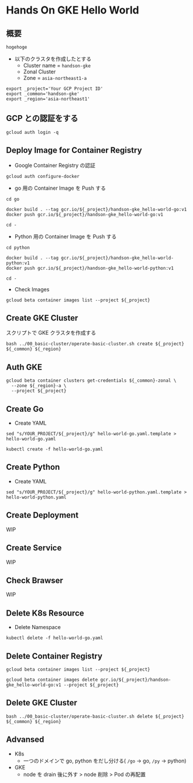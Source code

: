 # Hands On GKE Hello World

## 概要

```
hogehoge
```

+ 以下のクラスタを作成したとする
  + Cluster name = `handson-gke`
  + Zonal Cluster
  + Zone = `asia-northeast1-a`

```
export _project='Your GCP Project ID'
export _common='handson-gke'
export _region='asia-northeast1'
```


## GCP との認証をする

```
gcloud auth login -q
```

## Deploy Image for Container Registry

+ Google  Container Registry の認証

```
gcloud auth configure-docker
```

+ go 用の Container Image を Push する

```
cd go

docker build . --tag gcr.io/${_project}/handson-gke_hello-world-go:v1
docker push gcr.io/${_project}/handson-gke_hello-world-go:v1

cd -
```

+ Python 用の Container Image を Push する

```
cd python

docker build . --tag gcr.io/${_project}/handson-gke_hello-world-python:v1
docker push gcr.io/${_project}/handson-gke_hello-world-python:v1

cd -
```

+ Check Images

```
gcloud beta container images list --project ${_project}
```

## Create GKE Cluster

スクリプトで GKE クラスタを作成する


```
bash ../00_basic-cluster/operate-basic-cluster.sh create ${_project} ${_common} ${_region}
```

## Auth GKE

```
gcloud beta container clusters get-credentials ${_common}-zonal \
  --zone ${_region}-a \
  --project ${_project}
```

## Create Go 

+ Create YAML 

```
sed "s/YOUR_PROJECT/${_project}/g" hello-world-go.yaml.template > hello-world-go.yaml
```

```
kubectl create -f hello-world-go.yaml
```

## Create Python

+ Create YAML 

```
sed "s/YOUR_PROJECT/${_project}/g" hello-world-python.yaml.template > hello-world-python.yaml
```


## Create Deployment

WIP

## Create Service

WIP

## Check Brawser

WIP

## Delete K8s Resource

+ Delete Namespace

```
kubectl delete -f hello-world-go.yaml
```

## Delete Container Registry

```
gcloud beta container images list --project ${_project}

gcloud beta container images delete gcr.io/${_project}/handson-gke_hello-world-go:v1 --project ${_project}
```

## Delete GKE Cluster

```
bash ../00_basic-cluster/operate-basic-cluster.sh delete ${_project} ${_common} ${_region}
```

## Advansed

+ K8s
  + 一つのドメインで go, python をだし分ける( `/go` -> go, `/py` -> python)
+ GKE
  + node を drain 後に外す > node 削除 > Pod の再配置
